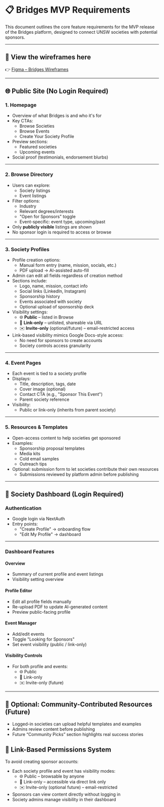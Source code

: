 # 📋 Bridges MVP Requirements

This document outlines the core feature requirements for the MVP release of the Bridges platform, designed to connect UNSW societies with potential sponsors.

---

## 📐 View the wireframes here
👉 [Figma – Bridges Wireframes](https://www.figma.com/design/WdcNLk34jY6GyhW54GLtTD/Wireframes?node-id=0-1&t=RjHSEahkGgskzj2i-1)

---

## 🌐 Public Site (No Login Required)

### 1. Homepage

- Overview of what Bridges is and who it's for
- Key CTAs:
  - Browse Societies
  - Browse Events
  - Create Your Society Profile
- Preview sections:
  - Featured societies
  - Upcoming events
- Social proof (testimonials, endorsement blurbs)

---

### 2. Browse Directory

- Users can explore:
  - Society listings
  - Event listings
- Filter options:
  - Industry
  - Relevant degrees/interests
  - "Open for Sponsors" toggle
  - Event-specific: event type, upcoming/past
- Only **publicly visible** listings are shown
- No sponsor login is required to access or browse

---

### 3. Society Profiles

- Profile creation options:
  - Manual form entry (name, mission, socials, etc.)
  - PDF upload → AI-assisted auto-fill
- Admin can edit all fields regardless of creation method
- Sections include:
  - Logo, name, mission, contact info
  - Social links (LinkedIn, Instagram)
  - Sponsorship history
  - Events associated with society
  - Optional upload of sponsorship deck
- Visibility settings:
  - 🌐 **Public** – listed in Browse
  - 🔗 **Link-only** – unlisted, shareable via URL
  - ✉️ **Invite-only** (optional/future) – email-restricted access
- Link-based visibility mimics Google Docs-style access:
  - No need for sponsors to create accounts
  - Society controls access granularity

---

### 4. Event Pages

- Each event is tied to a society profile
- Displays:
  - Title, description, tags, date
  - Cover image (optional)
  - Contact CTA (e.g., "Sponsor This Event")
  - Parent society reference
- Visibility:
  - Public or link-only (inherits from parent society)

---

### 5. Resources & Templates

- Open-access content to help societies get sponsored
- Examples:
  - Sponsorship proposal templates
  - Media kits
  - Cold email samples
  - Outreach tips
- Optional: submission form to let societies contribute their own resources
  - Submissions reviewed by platform admin before publishing

---

## 🔐 Society Dashboard (Login Required)

### Authentication

- Google login via NextAuth
- Entry points:
  - "Create Profile" → onboarding flow
  - "Edit My Profile" → dashboard

---

### Dashboard Features

#### Overview
- Summary of current profile and event listings
- Visibility setting overview

#### Profile Editor
- Edit all profile fields manually
- Re-upload PDF to update AI-generated content
- Preview public-facing profile

#### Event Manager
- Add/edit events
- Toggle "Looking for Sponsors"
- Set event visibility (public / link-only)

#### Visibility Controls
- For both profile and events:
  - 🌐 Public
  - 🔗 Link-only
  - ✉️ Invite-only (future)

---

## 🧠 Optional: Community-Contributed Resources (Future)

- Logged-in societies can upload helpful templates and examples
- Admins review content before publishing
- Future “Community Picks” section highlights real success stories


## 🔐 Link-Based Permissions System

To avoid creating sponsor accounts:

- Each society profile and event has visibility modes:
  - 🌐 Public – browsable by anyone
  - 🔗 Link-only – accessible via direct link only
  - ✉️ Invite-only (optional future) – email-restricted
- Sponsors can view content directly without logging in
- Society admins manage visibility in their dashboard

